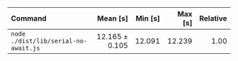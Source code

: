 | Command | Mean [s] | Min [s] | Max [s] | Relative |
|:---|---:|---:|---:|---:|
| `node ./dist/lib/serial-no-await.js` | 12.165 ± 0.105 | 12.091 | 12.239 | 1.00 |
